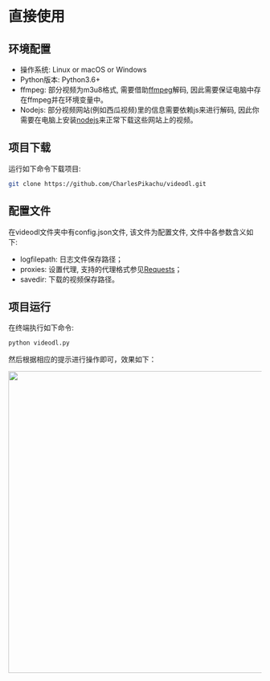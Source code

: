 # 直接使用


## 环境配置

- 操作系统: Linux or macOS or Windows
- Python版本: Python3.6+
- ffmpeg: 部分视频为m3u8格式, 需要借助[ffmpeg](https://ffmpeg.org/)解码, 因此需要保证电脑中存在ffmpeg并在环境变量中。
- Nodejs: 部分视频网站(例如西瓜视频)里的信息需要依赖js来进行解码, 因此你需要在电脑上安装[nodejs](https://nodejs.org/en/)来正常下载这些网站上的视频。


## 项目下载

运行如下命令下载项目:

```sh
git clone https://github.com/CharlesPikachu/videodl.git
```


## 配置文件

在videodl文件夹中有config.json文件, 该文件为配置文件, 文件中各参数含义如下:

- logfilepath: 日志文件保存路径；
- proxies: 设置代理, 支持的代理格式参见[Requests](https://requests.readthedocs.io/en/master/user/advanced/#proxies)；
- savedir: 下载的视频保存路径。


## 项目运行

在终端执行如下命令:

```sh
python videodl.py
```

然后根据相应的提示进行操作即可，效果如下：

<div align="center">
  <img src="https://github.com/CharlesPikachu/videodl/raw/master/docs/screenshot.gif" width="600"/>
</div>
<br />